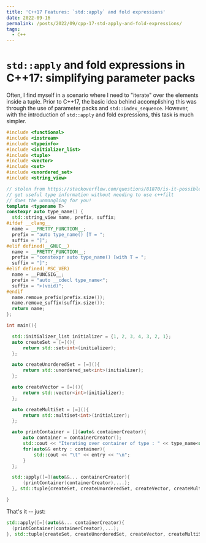 ```yaml
---
title: 'C++17 Features: `std::apply` and fold expressions'
date: 2022-09-16
permalink: /posts/2022/09/cpp-17-std-apply-and-fold-expressions/
tags:
  - C++
---
```


`std::apply` and fold expressions in C++17: simplifying parameter packs
======

Often, I find myself in a scenario where I need to "iterate" over the elements inside a tuple.
Prior to C++17, the basic idea behind accomplishing this was through the use of parameter packs and `std::index_sequence`.
However, with the introduction of `std::apply` and fold expressions, this task is much simpler.

```cpp
#include <functional>
#include <iostream>
#include <typeinfo>
#include <initializer_list>
#include <tuple>
#include <vector>
#include <set>
#include <unordered_set>
#include <string_view>

// stolen from https://stackoverflow.com/questions/81870/is-it-possible-to-print-a-variables-type-in-standard-c/56766138#56766138
// get useful type information without needing to use c++filt
// does the unmangling for you!
template <typename T>
constexpr auto type_name() {
  std::string_view name, prefix, suffix;
#ifdef __clang__
  name = __PRETTY_FUNCTION__;
  prefix = "auto type_name() [T = ";
  suffix = "]";
#elif defined(__GNUC__)
  name = __PRETTY_FUNCTION__;
  prefix = "constexpr auto type_name() [with T = ";
  suffix = "]";
#elif defined(_MSC_VER)
  name = __FUNCSIG__;
  prefix = "auto __cdecl type_name<";
  suffix = ">(void)";
#endif
  name.remove_prefix(prefix.size());
  name.remove_suffix(suffix.size());
  return name;
};

int main(){

  std::initializer_list initializer = {1, 2, 3, 4, 3, 2, 1};
  auto createSet = [=](){
      return std::set<int>(initializer);
  };

  auto createUnorderedSet = [=](){
      return std::unordered_set<int>(initializer);
  };

  auto createVector = [=](){
      return std::vector<int>(initializer);
  };

  auto createMultiSet = [=](){
      return std::multiset<int>(initializer);
  };

  auto printContainer = [](auto& containerCreator){
      auto container = containerCreator();
      std::cout << "Iterating over container of type : " << type_name<decltype(container)>() << "\n";
      for(auto&& entry : container){
          std::cout << "\t" << entry << "\n";
      }
  };

  std::apply([=](auto&&... containerCreator){
      (printContainer(containerCreator),...);
  }, std::tuple{createSet, createUnorderedSet, createVector, createMultiSet});

}
```

That's it -- just:

```cpp
std::apply([=](auto&&... containerCreator){
  (printContainer(containerCreator),...);
}, std::tuple{createSet, createUnorderedSet, createVector, createMultiSet});
```